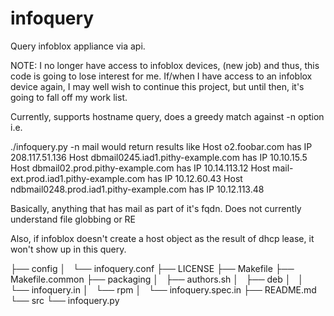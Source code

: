 infoquery
=========

Query infoblox appliance via api. 

NOTE: I no longer have access to infoblox devices, (new job) and thus, this code 
is going to lose interest for me.  If/when I have access to an infoblox device again, I may well wish to continue this project, but until then, it's going to fall off my work list. 

Currently, supports hostname query, does a greedy match against -n option
i.e.

./infoquery.py -n mail
would return results like
Host o2.foobar.com has IP 208.117.51.136
Host dbmail0245.iad1.pithy-example.com has IP 10.10.15.5
Host dbmail02.prod.pithy-example.com has IP 10.14.113.12
Host mail-ext.prod.iad1.pithy-example.com has IP 10.12.60.43
Host ndbmail0248.prod.iad1.pithy-example.com has IP 10.12.113.48

Basically, anything that has mail as part of it's fqdn.  Does not currently
understand file globbing or RE

Also, if infoblox doesn't create a host object as the result of dhcp lease, it
won't show up in this query.


├── config
│   └── infoquery.conf
├── LICENSE
├── Makefile
├── Makefile.common
├── packaging
│   ├── authors.sh
│   ├── deb
│   │   └── infoquery.in
│   └── rpm
│       └── infoquery.spec.in
├── README.md
└── src
    └── infoquery.py

